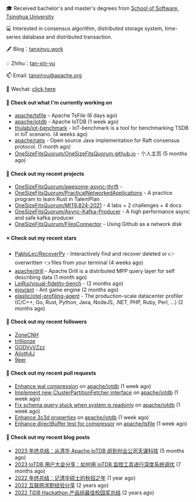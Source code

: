 🎓 Received bachelor's and master's degrees from [School of Software, Tsinghua University](https://www.thss.tsinghua.edu.cn/)

💻 Interested in consensus algorithm, distributed storage system, time-series database and distributed transaction.

🖋 Blog：[tanxinyu.work](https://tanxinyu.work)

💡 Zhihu：[tan-xin-yu](https://www.zhihu.com/people/tan-xin-yu-22)

📫 Email: [tanxinyu@apache.org](mailto:tanxinyu@apache.org)

💬 Wechat: [click here](https://github.com/LebronAl/LebronAl/issues/1)

#### 👷 Check out what I'm currently working on

- [apache/tsfile](https://github.com/apache/tsfile) - Apache TsFile (6 days ago)
- [apache/iotdb](https://github.com/apache/iotdb) - Apache IoTDB (1 week ago)
- [thulab/iot-benchmark](https://github.com/thulab/iot-benchmark) - IoT-benchmark is a tool for benchmarking TSDB in IoT scenario. (4 weeks ago)
- [apache/ratis](https://github.com/apache/ratis) - Open source Java implementation for Raft consensus protocol. (1 month ago)
- [OneSizeFitsQuorum/OneSizeFitsQuorum.github.io](https://github.com/OneSizeFitsQuorum/OneSizeFitsQuorum.github.io) - 个人主页 (5 months ago)

#### 🌱 Check out my recent projects

- [OneSizeFitsQuorum/awesome-async-thrift](https://github.com/OneSizeFitsQuorum/awesome-async-thrift) - 
- [OneSizeFitsQuorum/PracticalNetworkedApplications](https://github.com/OneSizeFitsQuorum/PracticalNetworkedApplications) - A practice program to learn Rust in TalentPlan
- [OneSizeFitsQuorum/MIT6.824-2021](https://github.com/OneSizeFitsQuorum/MIT6.824-2021) - 4 labs &#43; 2 challenges &#43; 4 docs
- [OneSizeFitsQuorum/Async-Kafka-Producer](https://github.com/OneSizeFitsQuorum/Async-Kafka-Producer) - A high performance async and safe kafka producer
- [OneSizeFitsQuorum/FilesConnector](https://github.com/OneSizeFitsQuorum/FilesConnector) - Using Github as a network disk

#### ⭐ Check out my recent stars

- [PabloLec/RecoverPy](https://github.com/PabloLec/RecoverPy) - Interactively find and recover deleted or :point_right: overwritten :point_left: files from your terminal (4 weeks ago)
- [apache/drill](https://github.com/apache/drill) - Apache Drill is a distributed MPP query layer for self describing data (1 month ago)
- [LeiRui/visual-fidelity-bench](https://github.com/LeiRui/visual-fidelity-bench) -  (2 months ago)
- [ejoy/ant](https://github.com/ejoy/ant) - Ant game engine (2 months ago)
- [elastic/otel-profiling-agent](https://github.com/elastic/otel-profiling-agent) - The production-scale datacenter profiler (C/C&#43;&#43;, Go, Rust, Python, Java, NodeJS, .NET, PHP, Ruby, Perl, ...) (2 months ago)

#### 👯 Check out my recent followers

- [ZoneCNH](https://github.com/ZoneCNH)
- [trillionze](https://github.com/trillionze)
- [GODVvVZzz](https://github.com/GODVvVZzz)
- [Alioth4J](https://github.com/Alioth4J)
- [9eer](https://github.com/9eer)

#### 🔨 Check out my recent pull requests

- [Enhance wal compression](https://github.com/apache/iotdb/pull/12853) on [apache/iotdb](https://github.com/apache/iotdb) (1 week ago)
- [Implement new ClusterPartitionFetcher interface](https://github.com/apache/iotdb/pull/12848) on [apache/iotdb](https://github.com/apache/iotdb) (1 week ago)
- [Fix schema query stuck when system is readonly](https://github.com/apache/iotdb/pull/12842) on [apache/iotdb](https://github.com/apache/iotdb) (1 week ago)
- [Enhance 3c3d properties](https://github.com/apache/iotdb/pull/12835) on [apache/iotdb](https://github.com/apache/iotdb) (1 week ago)
- [Enhance directBuffer test for compressor](https://github.com/apache/tsfile/pull/146) on [apache/tsfile](https://github.com/apache/tsfile) (1 week ago)

#### 📜 Check out my recent blog posts

- [2023 年终总结：从清华 Apache IoTDB 组到创业公司天谋科技](https://tanxinyu.work/2023-annual-summary/) (5 months ago)
- [2023 IoTDB 用户大会分享：如何用 IoTDB 监控工具进行深度系统调优](https://tanxinyu.work/2023-iotdb-submit/) (7 months ago)
- [2022 年终总结：记清华硕士的秋招之年](https://tanxinyu.work/2022-annual-summary/) (1 year ago)
- [2022 互联网求职经验分享](https://tanxinyu.work/2022-internet-job-hunting-experience-sharing/) (2 years ago)
- [2022 TiDB Hackathon 产品组最佳校园奖总结](https://tanxinyu.work/2022-tidb-hackathon/) (2 years ago)
